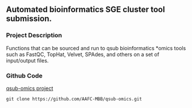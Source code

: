 ## Automated bioinformatics SGE cluster tool submission. ##

### Project Description ##

Functions that can be sourced and run to qsub bioinformatics *omics tools such as FastQC, TopHat, Velvet, SPAdes, and others on a set of input/output files.

### Github Code ###

[qsub-omics project](https://github.com/AAFC-MBB/qsub-omics)

    git clone https://github.com/AAFC-MBB/qsub-omics.git
